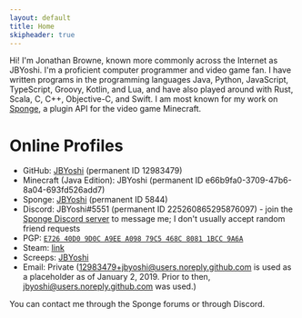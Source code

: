 ```yaml
---
layout: default
title: Home
skipheader: true
---
```


Hi! I'm Jonathan Browne, known more commonly across the Internet as JBYoshi. I'm a proficient computer programmer and video game fan. I have written programs in the programming languages Java, Python, JavaScript, TypeScript, Groovy, Kotlin, and Lua, and have also played around with Rust, Scala, C, C++, Objective-C, and Swift. I am most known for my work on [Sponge](https://www.spongepowered.org), a plugin API for the video game Minecraft.

# Online Profiles

- GitHub: [JBYoshi](https://github.com/JBYoshi) (permanent ID 12983479)
- Minecraft (Java Edition): JBYoshi (permanent ID e66b9fa0-3709-47b6-8a04-693fd526add7)
- Sponge: [JBYoshi](https://forums.spongepowered.org/u/JBYoshi) (permanent ID 5844)
- Discord: JBYoshi#5551 (permanent ID 225260865295876097) - join the [Sponge Discord server](https://www.spongepowered.org/chat) to message me; I don't usually accept random friend requests
- PGP: [`E726 40D0 9D0C A9EE A098 79C5 468C 8081 1BCC 9A6A`](https://sks-keyservers.net/pks/lookup?op=vindex&search=0xE72640D09D0CA9EEA09879C5468C80811BCC9A6A)
- Steam: [link](https://steamcommunity.com/profiles/76561194504664850)
- Screeps: [JBYoshi](https://screeps.com/a/#!/profile/JBYoshi)
- Email: Private (12983479+jbyoshi@users.noreply.github.com is used as a placeholder as of January 2, 2019. Prior to then, jbyoshi@users.noreply.github.com was used.)

You can contact me through the Sponge forums or through Discord.
